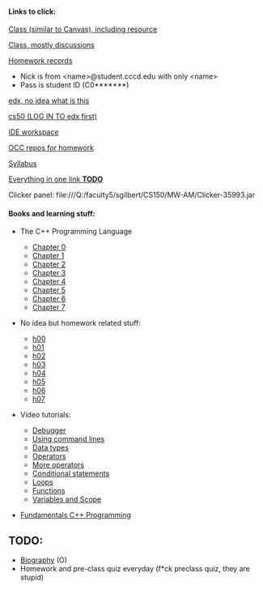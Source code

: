 #### Links to click:

[Class (similar to Canvas), including resource](https://piazza.com/cccd/spring2019/cs150/home)

[Class, mostly discussions](https://piazza.com/class/jq72bngvwwb27r)

[Homework records](http://cs170-console.appspot.com/)

  - Nick is from \<name\>@student.cccd.edu with only \<name\>
  - Pass is student ID (C0*******)
  
[edx, no idea what is this](https://courses.edx.org/u/ttran1412)

[cs50 (LOG IN TO edx first)](https://legacy.cs50.io/ttran1412)

[IDE workspace](https://ide.legacy.cs50.io/ttran1412/ide50)

[OCC repos for homework](https://github.com/occ-cs150/homework-Trung0246)

[Syllabus](http://faculty.orangecoastcollege.edu/sgilbert/CS150S19/index.html)

[Everything in one link **TODO**](javascript:void(0))

Clicker panel: file:///Q:/faculty5/sgilbert/CS150/MW-AM/Clicker-35993.jar

#### Books and learning stuff:

  - The C++ Programming Language
  
    - [Chapter 0](https://drive.google.com/file/d/1_kr1_MMUk7MfeZpuc1o7j2r93w7wzVEe/view)
    - [Chapter 1](https://drive.google.com/file/d/16ELHvI0LGSraBjDacvV8v9ivEKpW1NaT/view)
    - [Chapter 2](https://drive.google.com/file/d/1WHDWSicVYs03aSXaL6pyrbIRX2_p9CLd/view)
    - [Chapter 3](https://drive.google.com/file/d/1ZfBOBkUp35nETNgXBYShKHAaztKy69Qs/view)
    - [Chapter 4](https://drive.google.com/file/d/1lIyEgKyX7Fu6kz0HrUsuSq2d2Zzdd7oP/view)
    - [Chapter 5](https://drive.google.com/file/d/12W150Bfy7pE4Xn2v2SowDN244w9p8HBd/view)
    - [Chapter 6](https://drive.google.com/file/d/1IycJheUcFXE8s_91JZ4o7WCtFnB7Rh3r/view)
    - [Chapter 7](https://drive.google.com/file/d/1VoBWR4VdDvsiK1SHHVPgcWW05WfuEh0O/view)
    
  - No idea but homework related stuff:
  
    - [h00](https://drive.google.com/file/d/1eiMcj7TfPaX1utKbuchlKJemTHomAQtY/view)
    - [h01](https://drive.google.com/file/d/1VL1USLMr8qGFjRgRCamZxFJOVnpmIvLj/view)
    - [h02](https://drive.google.com/file/d/1ovQzeqo5_e2hXEsJa8S0XwboWBNcfwEP/view)
    - [h03](https://drive.google.com/file/d/15HO-tAINRUBhTUUtWj_tbuLmSyXK6ixl/view)
    - [h04](https://drive.google.com/file/d/1IgqUqnib29q7l-b3CJdUaszWnZ_5szN8/view)
    - [h05](https://drive.google.com/file/d/12W150Bfy7pE4Xn2v2SowDN244w9p8HBd/view)
    - [h06](https://drive.google.com/file/d/1vpMKOrRy-wlEMEFQ6FWABr6Bwm3dahrw/view)
    - [h07](https://drive.google.com/file/d/1yoxTDRNIX64bTnH9MGel-AJasU0hnBUb/view)
    
  - Video tutorials:
  
    - [Debugger](https://www.youtube.com/watch?v=w4TAY2HPLEg)
    - [Using command lines](https://youtu.be/lnYKOnz9ln8)
    - [Data types](https://youtu.be/q6K8KMqt8wQ)
    - [Operators](https://youtu.be/f1xZf4iJDWE)
    - [More operators](https://youtu.be/7apBtlEkJzk)
    - [Conditional statements](https://youtu.be/FqUeHzvci10)
    - [Loops](https://youtu.be/QOvo-xFL9II)
    - [Functions](https://youtu.be/b7-0sb-DV84)
    - [Variables and Scope](https://youtu.be/IQjPKJtYGQk)
    
  
  - [Fundamentals C++ Programming](https://python.cs.southern.edu/cppbook/progcpp.pdf)
  
 
## TODO:

  - [Biography](https://coastdistrict.instructure.com/profile) (O)
  - Homework and pre-class quiz everyday (f\*ck preclass quiz, they are stupid)
  
  
